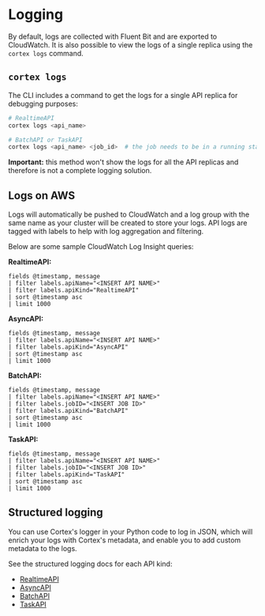 # Logging

By default, logs are collected with Fluent Bit and are exported to CloudWatch. It is also possible to view the logs of a single replica using the `cortex logs` command.

## `cortex logs`

The CLI includes a command to get the logs for a single API replica for debugging purposes:

```bash
# RealtimeAPI
cortex logs <api_name>

# BatchAPI or TaskAPI
cortex logs <api_name> <job_id>  # the job needs to be in a running state
```

**Important:** this method won't show the logs for all the API replicas and therefore is not a complete logging
solution.

## Logs on AWS

Logs will automatically be pushed to CloudWatch and a log group with the same name as your cluster will be created to store your logs. API logs are tagged with labels to help with log aggregation and filtering.

Below are some sample CloudWatch Log Insight queries:

**RealtimeAPI:**

```text
fields @timestamp, message
| filter labels.apiName="<INSERT API NAME>"
| filter labels.apiKind="RealtimeAPI"
| sort @timestamp asc
| limit 1000
```

**AsyncAPI:**

```text
fields @timestamp, message
| filter labels.apiName="<INSERT API NAME>"
| filter labels.apiKind="AsyncAPI"
| sort @timestamp asc
| limit 1000
```

**BatchAPI:**

```text
fields @timestamp, message
| filter labels.apiName="<INSERT API NAME>"
| filter labels.jobID="<INSERT JOB ID>"
| filter labels.apiKind="BatchAPI"
| sort @timestamp asc
| limit 1000
```

**TaskAPI:**

```text
fields @timestamp, message
| filter labels.apiName="<INSERT API NAME>"
| filter labels.jobID="<INSERT JOB ID>"
| filter labels.apiKind="TaskAPI"
| sort @timestamp asc
| limit 1000
```

## Structured logging

You can use Cortex's logger in your Python code to log in JSON, which will enrich your logs with Cortex's metadata, and
enable you to add custom metadata to the logs.

See the structured logging docs for each API kind:

- [RealtimeAPI](../../workloads/realtime/predictors.md#structured-logging)
- [AsyncAPI](../../workloads/async/predictors.md#structured-logging)
- [BatchAPI](../../workloads/batch/predictors.md#structured-logging)
- [TaskAPI](../../workloads/task/definitions.md#structured-logging)
